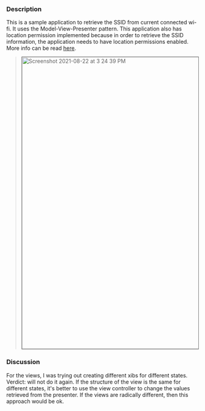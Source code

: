 ### Description

This is a sample application to retrieve the SSID from current connected wi-fi. It uses the Model-View-Presenter pattern. This application also has location permission implemented because in order to retrieve the SSID information, the application needs to have location permissions enabled. More info can be read [here](https://developer.apple.com/documentation/systemconfiguration/1614126-cncopycurrentnetworkinfo).

> <img width="767" alt="Screenshot 2021-08-22 at 3 24 39 PM" src="https://user-images.githubusercontent.com/43534043/130346322-9669815c-2964-4a24-a45d-bcc1c3436b47.png" border=1>

### Discussion

For the views, I was trying out creating different xibs for different states. Verdict: will not do it again. If the structure of the view is the same for different states, it's better to use the view controller to change the values retrieved from the presenter. If the views are radically different, then this approach would be ok.

